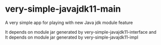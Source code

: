 # very-simple-javajdk11-main
A very simple app for playing with new Java jdk module feature

It depends on module jar generated by very-simple-javajdk11-interface and It depends on module jar generated by very-simple-javajdk11-impl
